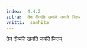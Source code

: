 ```yaml
---
index:  4.4.2
sutra:  तेन दीव्यति खनति जयति जितम्
vritti:  samhita 
---
```


तेन दीव्यति खनति जयति जितम्

